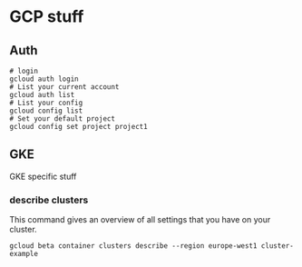 # GCP stuff

## Auth

```shell
# login
gcloud auth login
# List your current account
gcloud auth list
# List your config
gcloud config list
# Set your default project
gcloud config set project project1
```

## GKE

GKE specific stuff

### describe clusters

This command gives an overview of all settings that you have on your cluster.

```shell
gcloud beta container clusters describe --region europe-west1 cluster-example
```
